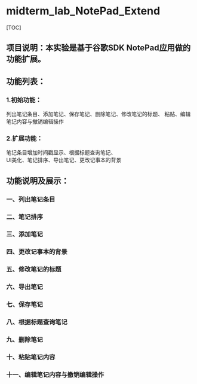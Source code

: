 # midterm_lab_NotePad_Extend
[TOC]
## 项目说明：本实验是基于谷歌SDK NotePad应用做的功能扩展。<br>
## 功能列表：<br>
### 1.初始功能：<br>
列出笔记条目、添加笔记、保存笔记、删除笔记、修改笔记的标题、
粘贴、编辑笔记内容与撤销编辑操作<br>
### 2.扩展功能：<br>
笔记条目增加时间戳显示、根据标题查询笔记、<br>
UI美化、笔记排序、导出笔记、更改记事本的背景<br>

## 功能说明及展示：<br>
### 一、列出笔记条目<br>


### 二、笔记排序<br>


### 三、添加笔记<br>


### 四、更改记事本的背景<br>


### 五、修改笔记的标题<br>


### 六、导出笔记<br>


### 七、保存笔记<br>


### 八、根据标题查询笔记<br>


### 九、删除笔记<br>


### 十、粘贴笔记内容<br>


### 十一、编辑笔记内容与撤销编辑操作<br>
